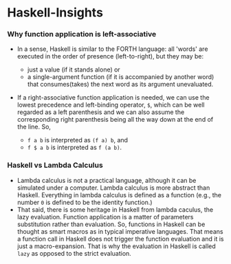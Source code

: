 # Haskell-Insights

### Why function application is left-associative
- In a sense, Haskell is similar to the FORTH language: all 'words' are executed in the order of presence (left-to-right), but they may be:
  - just a value (if it stands alone) or
  - a single-argument function (if it is accompanied by another word) that consumes(takes) the next word as its argument unevaluated.

- If a right-associative function application is needed, we can use the lowest precedence and left-binding operator, `$`, which can be well regarded as a left parenthesis and we can also assume the corresponding right parenthesis being all the way down at the end of the line. So,
  - `f a b` is interpreted as `(f a) b`, and
  - `f $ a b` is interpreted as `f (a b)`.

### Haskell vs Lambda Calculus
- Lambda calculus is not a practical language, although it can be simulated under a computer. Lambda calculus is more abstract than Haskell. Everything in lambda calculus is defined as a function (e.g., the number `0` is defined to be the identity function.)
- That said, there is some heritage in Haskell from lambda caculus, the lazy evaluation. Function application is a matter of parameters substitution rather than evaluation. So, functions in Haskell can be thought as smart macros as in typical imperative languages. That means a function call in Haskell does not trigger the function evaluation and it is just a macro-expansion. That is why the evaluation in Haskell is called `lazy` as opposed to the strict evaluation.

